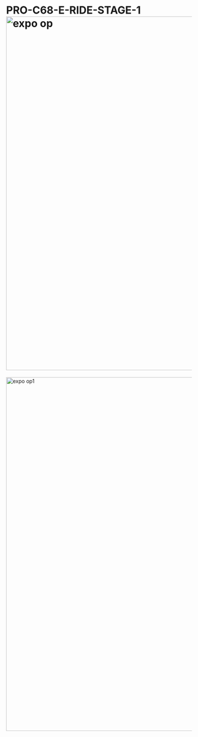 # PRO-C68-E-RIDE-STAGE-1<img width="960" alt="expo op" src="https://user-images.githubusercontent.com/84570810/158435747-b2c6244d-ef86-41cb-a5ce-a65cc5c5e948.png">
<img width="960" alt="expo op1" src="https://user-images.githubusercontent.com/84570810/158435751-bb67843a-4682-45ad-bc8e-e164a659df67.png">
